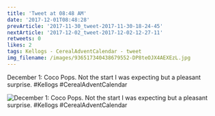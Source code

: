 ```yaml
---
title: 'Tweet at 08:48 AM'
date: '2017-12-01T08:48:28'
prevArticle: '2017-11-30_tweet-2017-11-30-18-24-45'
nextArticle: '2017-12-02_tweet-2017-12-02-12-27-11'
retweets: 0
likes: 2
tags: Kellogs - CerealAdventCalendar - tweet
img_filename: /images/936517340438679552-DP8teOJX4AEXEzL.jpg
---
```

December 1: Coco Pops. Not the start I was expecting but a pleasant surprise. #Kellogs #CerealAdventCalendar

![December 1: Coco Pops. Not the start I was expecting but a pleasant surprise. #Kellogs #CerealAdventCalendar](/images/936517340438679552-DP8teOJX4AEXEzL.jpg "December 1: Coco Pops. Not the start I was expecting but a pleasant surprise. #Kellogs #CerealAdventCalendar")